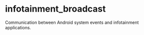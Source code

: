 # infotainment_broadcast
Communication between Android system events and infotainment applications.
